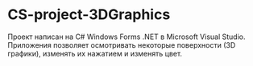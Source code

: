 # CS-project-3DGraphics
Проект написан на С# Windows Forms .NET в Microsoft Visual Studio. 
Приложения позволяет осмотривать некоторые поверхности (3D графики), изменять их нажатием и изменять цвет. 
